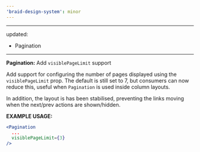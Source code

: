 ```yaml
---
'braid-design-system': minor
---
```


---
updated:
  - Pagination
---

**Pagination:** Add `visiblePageLimit` support

Add support for configuring the number of pages displayed using the `visiblePageLimit` prop. The default is still set to 7, but consumers can now reduce this, useful when `Pagination` is used inside column layouts.

In addition, the layout is has been stabilised, preventing the links moving when the next/prev actions are shown/hidden.

**EXAMPLE USAGE:**
```jsx
<Pagination
  ...
  visiblePageLimit={3}
/>
```
